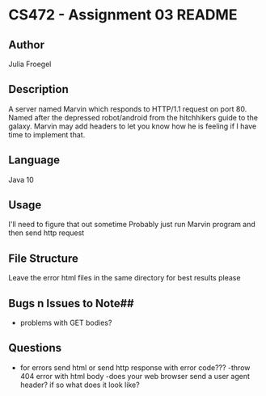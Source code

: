CS472 - Assignment 03 README
============================

## Author ##
Julia Froegel  

## Description ##  
A server named Marvin which responds to HTTP/1.1 request on port 80.
Named after the depressed robot/android from the hitchhikers guide to the galaxy.
Marvin may add headers to let you know how he is feeling if I have time to implement that.

## Language ##
Java 10

## Usage ##
I'll need to figure that out sometime 
Probably just run Marvin program and then send http request

## File Structure ##
Leave the error html files in the same directory for best results please

## Bugs n Issues to Note##
- problems with GET bodies? 

## Questions ##
- for errors send html or send http response with error code???
-throw 404 error with html body
-does your web browser send a user agent header? if so what does it look like?

